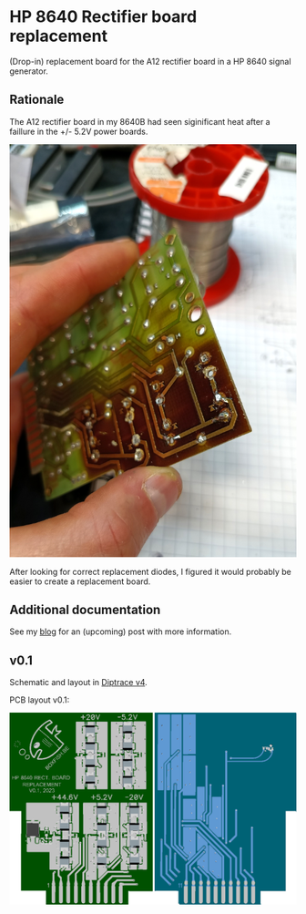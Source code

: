 # HP 8640 Rectifier board replacement

(Drop-in) replacement board for the A12 rectifier board in a HP 8640 signal generator.

## Rationale

The A12 rectifier board in my 8640B had seen siginificant heat after a faillure in the +/- 5.2V power boards.

![Original](/Documentation/Images/original_burn_marks.png)

After looking for correct replacement diodes, I figured it would probably be easier to create a replacement board.

## Additional documentation

See my [blog](www.vansteenwegen.org) for an (upcoming) post with more information.

## v0.1

Schematic and layout in [Diptrace v4](https://wwww.diptrace.com).

PCB layout v0.1:

![PCB](/Documentation/Images/3d_front_back.png)
